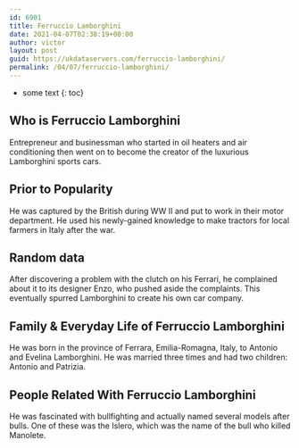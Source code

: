 ```yaml
---
id: 6901
title: Ferruccio Lamborghini
date: 2021-04-07T02:38:19+00:00
author: victor
layout: post
guid: https://ukdataservers.com/ferruccio-lamborghini/
permalink: /04/07/ferruccio-lamborghini/
---
```


* some text
{: toc}


## Who is Ferruccio Lamborghini



Entrepreneur and businessman who started in oil heaters and air conditioning then went on to become the creator of the luxurious Lamborghini sports cars. 

                
                
                
## Prior to Popularity



He was captured by the British during WW II and put to work in their motor department. He used his newly-gained knowledge to make tractors for local farmers in Italy after the war. 

                
                
                
## Random data



After discovering a problem with the clutch on his Ferrari, he complained about it to its designer Enzo, who pushed aside the complaints. This eventually spurred Lamborghini to create his own car company. 

                
                
                
## Family & Everyday Life of Ferruccio Lamborghini



He was born in the province of Ferrara, Emilia-Romagna, Italy, to Antonio and Evelina Lamborghini. He was married three times and had two children: Antonio and Patrizia. 

                
                
                
## People Related With Ferruccio Lamborghini



He was fascinated with bullfighting and actually named several models after bulls. One of these was the Islero, which was the name of the bull who killed Manolete. 

                
              
            
          
          
          